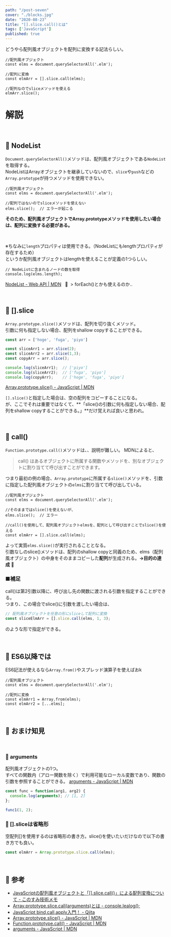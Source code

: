 ```yaml
---
path: "/post-seven"
cover: "./blocks.jpg"
date: "2020-08-23"
title: "[].slice.call()とは"
tags: ['JavaScript']
published: true
---
```

どうやら配列風オブジェクトを配列に変換する記法らしい。

```JS
//配列風オブジェクト
const elms = document.querySelectorAll('.elm');

//配列に変換
const elmArr = [].slice.call(elms);

//配列なのでsliceメソッドを使える
elmArr.slice();
```

# 解説

<br>

## 🐳&nbsp;NodeList
`Document.querySelectorAll()`メソッドは、配列風オブジェクトである`NodeList`を取得する。<br>
NodeListはArrayオブジェクトを継承していないので、`slice`や`push`などの`Array.prototype`が持つメソッドを使用できない。

```JS
//配列風オブジェクト
const elms = document.querySelectorAll('.elm');

//配列ではないのでsliceメソッドを使えない
elms.slice();  // エラーが起こる
```

**そのため、配列風オブジェクトでArray.prototypeメソッドを使用したい場合は、配列に変換する必要がある。**

<br>

※ちなみに`length`プロパティは使用できる。（NodeListにもlengthプロパティが存在するため）<br>
というか配列風オブジェクトはlengthを使えることが定義の1つらしい。

```JS
// NodeListに含まれるノードの数を取得
console.log(elms.length);  
```

[NodeList - Web API | MDN](https://developer.mozilla.org/ja/docs/Web/API/NodeList)
&nbsp;&nbsp;👻&nbsp;&nbsp;>&nbsp;forEach()とかも使えるのか..

<br>

## 🐳&nbsp;[].slice

`Array.prototype.slice()`メソッドは、配列を切り抜くメソッド。<br>
引数に何も指定しない場合、配列をshallow copyすることができる。

```js
const arr = ['hoge', 'fuga', 'piyo']

const sliceArr1 = arr.slice(2);
const sliceArr2 = arr.slice(1,3);
const copyArr = arr.slice();

console.log(sliceArr1);  // ['piyo']
console.log(sliceArr2);  // ['fuga', 'piyo']
console.log(copyArr);    // ['hoge', 'fuga', 'piyo']
```

[Array.prototype.slice() - JavaScript | MDN](https://developer.mozilla.org/ja/docs/Web/JavaScript/Reference/Global_Objects/Array/slice)

`[].slice()`と指定した場合は、空の配列をコピーすることになる。<br>
が、ここでそれは重要ではなくて、**「slice()の引数に何も指定しない場合、配列をshallow copyすることができる。」**だけ覚えれば良いと思われ。

<br>

## 🐳&nbsp;call()

`Function.prototype.call()`メソッドは、、説明が難しい。
MDNによると、
>call() はあるオブジェクトに所属する関数やメソッドを、別なオブジェクトに割り当てて呼び出すことができます。

つまり最初の例の場合、`Array.prototype`に所属する`slice()`メソッドを、引数に指定した配列風オブジェクトの`elms`に割り当てて呼び出している。

```JS
//配列風オブジェクト
const elms = document.querySelectorAll('.elm');

//そのままではslice()を使えないが、
elms.slice();  // エラー

//call()を使用して、配列風オブジェクトelmsを、配列として呼び出すことでslice()を使える
const elmArr = [].slice.call(elms);
```

よって実質`elms.slice()`が実行されることとなる。<br>
引数なしのslice()メソッドは、配列のshallow copyと同義のため、elms（配列風オブジェクト）の中身をそのままコピーした**配列**が生成される。**→目的の達成**&nbsp;🎉

### ■補足<br>
call()は第2引数以降に、呼び出し先の関数に渡される引数を指定することができる。<br>
つまり、この場合でslice()に引数を渡したい場合は、

```js
// 配列風オブジェクトを任意の形にsliceして配列に変換
const sliceElmArr = [].slice.call(elms, 1, 3);
```

のような形で指定ができる。

<br>

## 🐳&nbsp;ES6以降では

ES6記法が使えるなら`Array.from()`やスプレッド演算子を使えばおk

```JS
//配列風オブジェクト
const elms = document.querySelectorAll('.elm');

//配列に変換
const elmArr1 = Array.from(elms);
const elmArr2 = [...elms];
```

<br>

## 🐳&nbsp;おまけ知見
<br>

### 🐠&nbsp;arguments

配列風オブジェクトの1つ。<br>
すべての関数内（アロー関数を除く）で利用可能なローカル変数であり、関数の引数を参照することができる。
[arguments - JavaScript | MDN](https://developer.mozilla.org/ja/docs/Web/JavaScript/Reference/Functions/arguments)

```js
const func = function(arg1, arg2) {
  console.log(arguments); // [1, 2]
};

func1(1, 2);
```

### 🐠&nbsp;[].sliceは省略形
空配列[]を使用するのは省略形の書き方。slice()を使いたいだけなので以下の書き方でも良い。

```js
const elmArr = Array.prototype.slice.call(elms);
```

<br>

## 🐳&nbsp;参考
- [JavaScriptの配列風オブジェクトと「[].slice.call()」による配列変換について - このすみ技術メモ](https://www.konosumi.net/entry/2019/05/26/220321)
- [Array.prototype.slice.call(arguments)とは - console.lealog();](https://lealog.hateblo.jp/entry/2014/02/07/012014)
- [JavaScript bind,call,apply入門！ - Qiita](https://qiita.com/39_isao/items/c00a200b158ba057363f)
- [Array.prototype.slice() - JavaScript | MDN](https://developer.mozilla.org/ja/docs/Web/JavaScript/Reference/Global_Objects/Array/slice)
- [Function.prototype.call() - JavaScript | MDN](https://developer.mozilla.org/ja/docs/Web/JavaScript/Reference/Global_Objects/Function/call)
- [arguments - JavaScript | MDN](https://developer.mozilla.org/ja/docs/Web/JavaScript/Reference/Functions/arguments)

